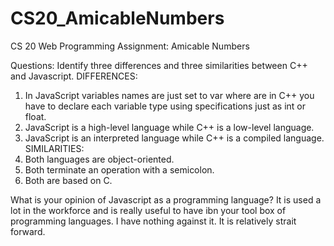 # CS20_AmicableNumbers
CS 20 Web Programming Assignment: Amicable Numbers

Questions:
Identify three differences and three similarities between C++ and Javascript.
DIFFERENCES:
1. In JavaScript variables names are just set to var where are in C++ you have 
   to declare each variable type using specifications just as int or float.
2. JavaScript is a high-level language while C++ is a low-level language.
3. JavaScript is an interpreted language while C++ is a compiled language.
SIMILARITIES:
1. Both languages are object-oriented.
2. Both terminate an operation with a semicolon.
3. Both are based on C.

What is your opinion of Javascript as a programming language?
It is used a lot in the workforce and is really useful to have ibn your tool 
box of programming languages. I have nothing against it. It is relatively 
strait forward.
